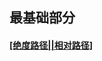 ## 最基础部分
#### <a href="http://blog.csdn.net/jzdzhiyun/article/details/5282512" target="_blank">[绝度路径||相对路径]</a>
